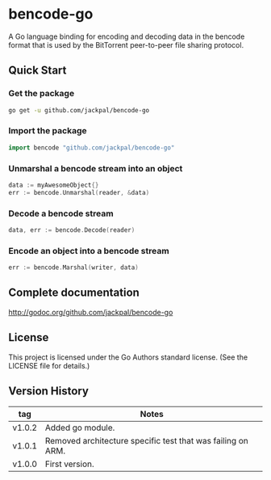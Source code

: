 # bencode-go

A Go language binding for encoding and decoding data in the bencode format that
is used by the BitTorrent peer-to-peer file sharing protocol.

## Quick Start

### Get the package
```bash
go get -u github.com/jackpal/bencode-go
```

### Import the package
```go
import bencode "github.com/jackpal/bencode-go"
```

### Unmarshal a bencode stream into an object
```go
data := myAwesomeObject{}
err := bencode.Unmarshal(reader, &data)
```

### Decode a bencode stream
```go
data, err := bencode.Decode(reader)
```

### Encode an object into a bencode stream
```go
err := bencode.Marshal(writer, data)
```

## Complete documentation

http://godoc.org/github.com/jackpal/bencode-go

## License

This project is licensed under the Go Authors standard license. (See the LICENSE
file for details.)

## Version History

| tag    | Notes                                                       |
| ------ | ----------------------------------------------------------- |
| v1.0.2 | Added go module.                                            |
| v1.0.1 | Removed architecture specific test that was failing on ARM.  |
| v1.0.0 | First version.                                              |
